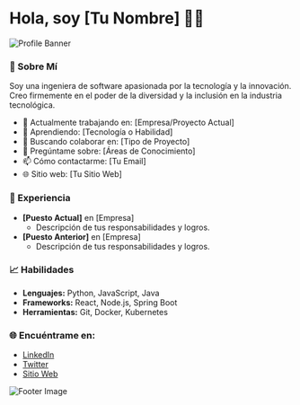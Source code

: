 # Hola, soy [Tu Nombre] 👩‍💻

![Profile Banner](https://example.com/tu-imagen-de-banner.jpg)

### 🌟 Sobre Mí

Soy una ingeniera de software apasionada por la tecnología y la innovación. Creo firmemente en el poder de la diversidad y la inclusión en la industria tecnológica.

- 💼 Actualmente trabajando en: [Empresa/Proyecto Actual]
- 🌱 Aprendiendo: [Tecnología o Habilidad]
- 👯 Buscando colaborar en: [Tipo de Proyecto]
- 💬 Pregúntame sobre: [Áreas de Conocimiento]
- 📫 Cómo contactarme: [Tu Email]
- 🌐 Sitio web: [Tu Sitio Web]

### 💼 Experiencia

- **[Puesto Actual]** en [Empresa]
  - Descripción de tus responsabilidades y logros.
- **[Puesto Anterior]** en [Empresa]
  - Descripción de tus responsabilidades y logros.

### 📈 Habilidades

- **Lenguajes:** Python, JavaScript, Java
- **Frameworks:** React, Node.js, Spring Boot
- **Herramientas:** Git, Docker, Kubernetes

### 🌐 Encuéntrame en:

- [LinkedIn](https://linkedin.com/in/tu-usuario)
- [Twitter](https://twitter.com/tu-usuario)
- [Sitio Web](https://tu-sitio-web.com)

![Footer Image](https://example.com/tu-imagen-de-footer.jpg)
